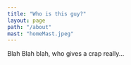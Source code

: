 ```yaml
---
title: "Who is this guy?"
layout: page
path: "/about"
mast: "homeMast.jpeg"
---
```


Blah Blah blah, who gives a crap really...
